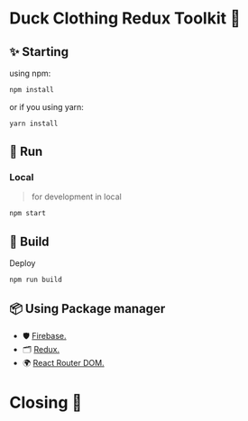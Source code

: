 # Duck Clothing Redux Toolkit 🚀

## ✨ Starting

using npm:

```bash
npm install
```

or if you using yarn:

```bash
yarn install
```

## 🐢 Run

### Local

> for development in local

```bash
npm start
```

## 🍔 Build

Deploy

```bash
npm run build
```

## 📦 Using Package manager

- 🛡 [Firebase.](https://firebase.google.com/docs/web/setup?hl=id)
- 🗂️ [Redux.](https://redux.js.org/introduction/getting-started)
- 🌍 [React Router DOM.](https://reactrouter.com/en/main)

# Closing 🏁
